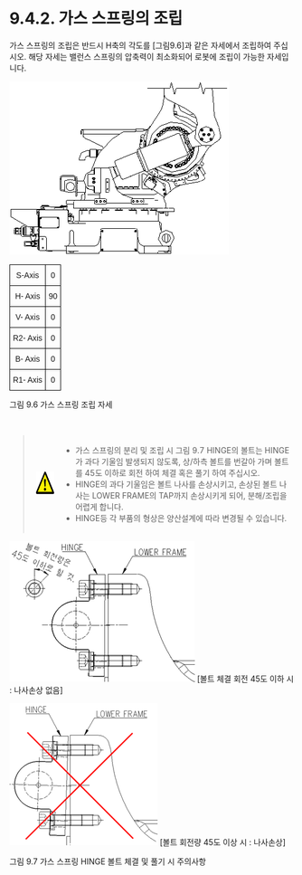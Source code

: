 ﻿# 9.4.2. 가스 스프링의 조립

가스 스프링의 조립은 반드시 H축의 각도를 [그림9.6]과 같은 자세에서 조립하여 주십시오. 해당 자세는 밸런스 스프링의 압축력이 최소화되어 로봇에 조립이 가능한 자세입니다. 


![](../../_assets/그림_9.6_가스스프링_조립자세.png)



<style type="text/css">
.tg  {border-collapse:collapse;border-spacing:0;}
.tg td{border-color:black;border-style:solid;border-width:1px;font-family:Arial, sans-serif;font-size:14px;
  overflow:hidden;padding:10px 5px;word-break:normal;}
.tg th{border-color:black;border-style:solid;border-width:1px;font-family:Arial, sans-serif;font-size:14px;
  font-weight:normal;overflow:hidden;padding:10px 5px;word-break:normal;}
.tg .tg-baqh{text-align:center;vertical-align:top}
</style>
<table class="tg">
<thead>
  <tr>
    <th class="tg-baqh">S-Axis</th>
    <th class="tg-baqh">0</th>
  </tr>
</thead>
<tbody>
  <tr>
    <td class="tg-baqh">H- Axis</td>
    <td class="tg-baqh">90</td>
  </tr>
  <tr>
    <td class="tg-baqh">V- Axis</td>
    <td class="tg-baqh">0</td>
  </tr>
  <tr>
    <td class="tg-baqh">R2- Axis</td>
    <td class="tg-baqh">0</td>
  </tr>
  <tr>
    <td class="tg-baqh">B- Axis</td>
    <td class="tg-baqh">0</td>
  </tr>
  <tr>
    <td class="tg-baqh">R1- Axis</td>
    <td class="tg-baqh">0</td>
  </tr>
</tbody>
</table>

그림 9.6 가스 스프링 조립 자세

<br>

<blockquote>
<table border="0">
<thead>
  <tr>
    <td> <img src="../../_assets/주의표시.png" width = 100 height = 40> </td>
    <td colspan="4">
    
-	가스 스프링의 분리 및 조립 시 그림 9.7 HINGE의 볼트는 HINGE가 과다 기울임 발생되지 않도록, 상/하측 볼트를 번갈아 가며 볼트를 45도 이하로 회전 하여 체결 혹은 풀기 하여 주십시오.
-	HINGE의 과다 기울임은 볼트 나사를 손상시키고, 손상된 볼트 나사는 LOWER FRAME의 TAP까지 손상시키게 되어, 분해/조립을 어렵게 합니다.
-	HINGE등 각 부품의 형상은 양산설계에 따라 변경될 수 있습니다.

</td>
  </tr>
</thead>
</table>  
</blockquote>


![](../../_assets/그림_9.7_가스스프링_힌지볼트체결및풀기시_주의사항1.png)
[볼트 체결 회전 45도 이하 시 : 나사손상 없음]             

![](../../_assets/그림_9.7_가스스프링_힌지볼트체결및풀기시_주의사항2.png)
[볼트 회전량 45도 이상 시 : 나사손상]

그림 9.7 가스 스프링 HINGE 볼트 체결 및 풀기 시 주의사항